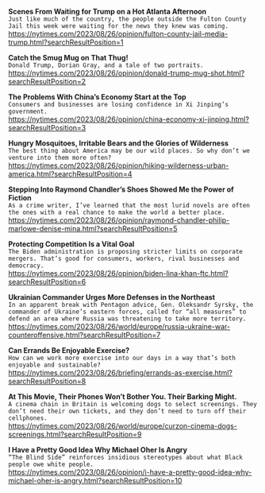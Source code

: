 **Scenes From Waiting for Trump on a Hot Atlanta Afternoon**\
`Just like much of the country, the people outside the Fulton County Jail this week were waiting for the news they knew was coming.`\
https://nytimes.com/2023/08/26/opinion/fulton-county-jail-media-trump.html?searchResultPosition=1

**Catch the Smug Mug on That Thug!**\
`Donald Trump, Dorian Gray, and a tale of two portraits.`\
https://nytimes.com/2023/08/26/opinion/donald-trump-mug-shot.html?searchResultPosition=2

**The Problems With China’s Economy Start at the Top**\
`Consumers and businesses are losing confidence in Xi Jinping’s government.`\
https://nytimes.com/2023/08/26/opinion/china-economy-xi-jinping.html?searchResultPosition=3

**Hungry Mosquitoes, Irritable Bears and the Glories of Wilderness**\
`The best thing about America may be our wild places. So why don’t we venture into them more often?`\
https://nytimes.com/2023/08/26/opinion/hiking-wilderness-urban-america.html?searchResultPosition=4

**Stepping Into Raymond Chandler’s Shoes Showed Me the Power of Fiction**\
`As a crime writer, I’ve learned that the most lurid novels are often the ones with a real chance to make the world a better place.`\
https://nytimes.com/2023/08/26/opinion/raymond-chandler-philip-marlowe-denise-mina.html?searchResultPosition=5

**Protecting Competition Is a Vital Goal**\
`The Biden administration is proposing stricter limits on corporate mergers. That’s good for consumers, workers, rival businesses and democracy.`\
https://nytimes.com/2023/08/26/opinion/biden-lina-khan-ftc.html?searchResultPosition=6

**Ukrainian Commander Urges More Defenses in the Northeast**\
`In an apparent break with Pentagon advice, Gen. Oleksandr Syrsky, the commander of Ukraine’s eastern forces, called for “all measures” to defend an area where Russia was threatening to take more territory.`\
https://nytimes.com/2023/08/26/world/europe/russia-ukraine-war-counteroffensive.html?searchResultPosition=7

**Can Errands Be Enjoyable Exercise?**\
`How can we work more exercise into our days in a way that’s both enjoyable and sustainable?`\
https://nytimes.com/2023/08/26/briefing/errands-as-exercise.html?searchResultPosition=8

**At This Movie, Their Phones Won’t Bother You. Their Barking Might.**\
`A cinema chain in Britain is welcoming dogs to select screenings. They don’t need their own tickets, and they don’t need to turn off their cellphones.`\
https://nytimes.com/2023/08/26/world/europe/curzon-cinema-dogs-screenings.html?searchResultPosition=9

**I Have a Pretty Good Idea Why Michael Oher Is Angry**\
`“The Blind Side” reinforces insidious stereotypes about what Black people owe white people.`\
https://nytimes.com/2023/08/26/opinion/i-have-a-pretty-good-idea-why-michael-oher-is-angry.html?searchResultPosition=10

